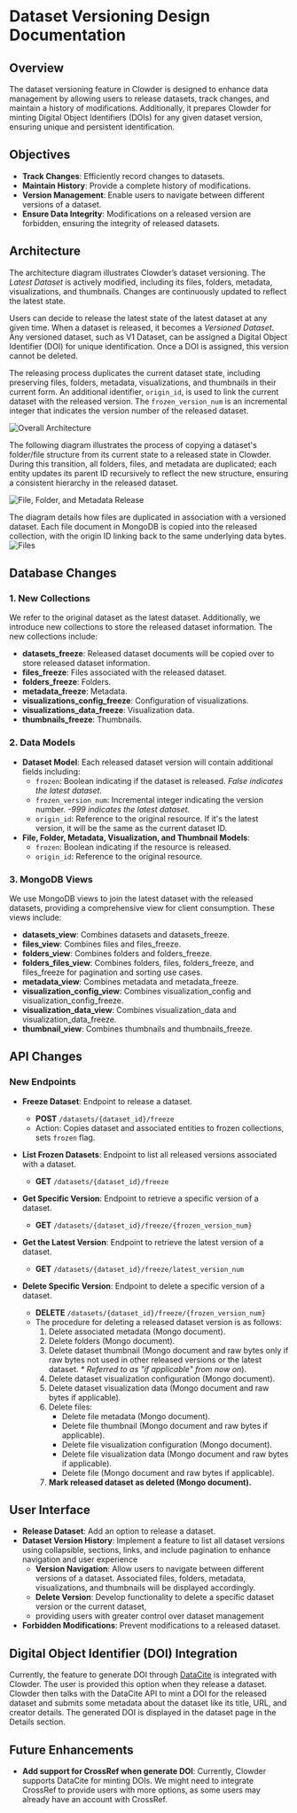 # Dataset Versioning Design Documentation

## Overview

The dataset versioning feature in Clowder is designed to enhance data management by allowing users to release datasets,
track changes, and maintain a history of modifications. Additionally, it prepares Clowder for minting Digital Object
Identifiers (DOIs) for any given dataset version, ensuring unique and persistent identification.

## Objectives

- **Track Changes**: Efficiently record changes to datasets.
- **Maintain History**: Provide a complete history of modifications.
- **Version Management**: Enable users to navigate between different versions of a dataset.
- **Ensure Data Integrity**: Modifications on a released version are forbidden, ensuring the integrity of released
  datasets.

## Architecture

The architecture diagram illustrates Clowder’s dataset versioning. The *Latest Dataset* is actively modified,
including its files, folders, metadata, visualizations, and thumbnails. Changes are continuously updated to reflect the
latest state.

Users can decide to release the latest state of the latest dataset at any given time. When a dataset is
released, it becomes a *Versioned Dataset*. Any versioned dataset, such as V1 Dataset, can be assigned a Digital Object
Identifier (DOI) for unique identification. Once a DOI is assigned, this version cannot be deleted.

The releasing process duplicates the current dataset state, including preserving files, folders, metadata,
visualizations, and thumbnails in their current form. An additional identifier, `origin_id`, is used to link the
current dataset with the released version. The `frozen_version_num` is an incremental integer that indicates the
version number of the released dataset.

![Overall Architecture](../assets/images/dataset_versioning_overall_arch.jpg)

The following diagram illustrates the process of copying a dataset's folder/file structure from its current state to a
released state in Clowder. During this transition, all folders, files, and metadata are duplicated; each entity updates
its parent ID recursively to reflect the new structure, ensuring a consistent hierarchy in the released dataset.

![File, Folder, and Metadata Release](../assets/images/dataset_versioning_file_folder_metadata.jpg)

The diagram details how files are duplicated in association with a versioned dataset. Each file document in MongoDB is
copied into the released collection, with the origin ID linking back to the same underlying data bytes.
![Files](../assets/images/dataset_versioning_file.jpg)

## Database Changes

### 1. New Collections

We refer to the original dataset as the latest dataset. Additionally, we introduce new collections to store
the released dataset information. The new collections include:

- **datasets_freeze**: Released dataset documents will be copied over to store released dataset information.
- **files_freeze**: Files associated with the released dataset.
- **folders_freeze**: Folders.
- **metadata_freeze**: Metadata.
- **visualizations_config_freeze**: Configuration of visualizations.
- **visualizations_data_freeze**: Visualization data.
- **thumbnails_freeze**: Thumbnails.

### 2. Data Models

- **Dataset Model**: Each released dataset version will contain additional fields including:
    - `frozen`: Boolean indicating if the dataset is released. _False indicates the latest dataset._
    - `frozen_version_num`: Incremental integer indicating the version number. _-999 indicates the latest dataset._
    - `origin_id`: Reference to the original resource. If it's the latest version, it will be the same as the current
      dataset ID.
- **File, Folder, Metadata, Visualization, and Thumbnail Models**:
    - `frozen`: Boolean indicating if the resource is released.
    - `origin_id`: Reference to the original resource.

### 3. MongoDB Views

We use MongoDB views to join the latest dataset with the released datasets, providing a comprehensive view
for client consumption. These views include:

- **datasets_view**: Combines datasets and datasets_freeze.
- **files_view**: Combines files and files_freeze.
- **folders_view**: Combines folders and folders_freeze.
- **folders_files_view**: Combines folders, files, folders_freeze, and files_freeze for pagination and sorting use
  cases.
- **metadata_view**: Combines metadata and metadata_freeze.
- **visualization_config_view**: Combines visualization_config and visualization_config_freeze.
- **visualization_data_view**: Combines visualization_data and visualization_data_freeze.
- **thumbnail_view**: Combines thumbnails and thumbnails_freeze.

## API Changes

### New Endpoints

- **Freeze Dataset**: Endpoint to release a dataset.
    - **POST** `/datasets/{dataset_id}/freeze`
    - Action: Copies dataset and associated entities to frozen collections, sets `frozen` flag.

- **List Frozen Datasets**: Endpoint to list all released versions associated with a dataset.
    - **GET** `/datasets/{dataset_id}/freeze`

- **Get Specific Version**: Endpoint to retrieve a specific version of a dataset.
    - **GET** `/datasets/{dataset_id}/freeze/{frozen_version_num}`

- **Get the Latest Version**: Endpoint to retrieve the latest version of a dataset.
    - **GET** `/datasets/{dataset_id}/freeze/latest_version_num`

- **Delete Specific Version**: Endpoint to delete a specific version of a dataset.
    - **DELETE** `/datasets/{dataset_id}/freeze/{frozen_version_num}`
    - The procedure for deleting a released dataset version is as follows:
        1. Delete associated metadata (Mongo document).
        2. Delete folders (Mongo document).
        3. Delete dataset thumbnail (Mongo document and raw bytes only if raw bytes not used in other released versions
           or the latest dataset. _* Referred to as "if applicable" from now on_).
        4. Delete dataset visualization configuration (Mongo document).
        5. Delete dataset visualization data (Mongo document and raw bytes if applicable).
        6. Delete files:
            - Delete file metadata (Mongo document).
            - Delete file thumbnail (Mongo document and raw bytes if applicable).
            - Delete file visualization configuration (Mongo document).
            - Delete file visualization data (Mongo document and raw bytes if applicable).
            - Delete file (Mongo document and raw bytes if applicable).
        7. **Mark released dataset as deleted (Mongo document).**

## User Interface

- **Release Dataset**: Add an option to release a dataset.
- **Dataset Version History**: Implement a feature to list all dataset versions using
  collapsible, sections, links, and include pagination to enhance navigation and user experience
    - **Version Navigation**: Allow users to navigate between different versions of a dataset. Associated files,
      folders,
      metadata, visualizations, and thumbnails will be displayed accordingly.
    - **Delete Version**: Develop functionality to delete a specific dataset version or the current dataset,
    - providing users with greater control over dataset management
- **Forbidden Modifications**: Prevent modifications to a released dataset.

## Digital Object Identifier (DOI) Integration
Currently, the feature to generate DOI through [DataCite](https://datacite.org/) is integrated with Clowder. The user is provided this option
when they release a dataset. Clowder then talks with the DataCite API to mint a DOI for the released dataset and
submits some metadata about the dataset like its title, URL, and creator details. The generated DOI is displayed in the
dataset page in the Details section.

## Future Enhancements
- **Add support for CrossRef when generate DOI**: Currently, Clowder supports DataCite for minting DOIs. We might need to
  integrate CrossRef to provide users with more options, as some users may already have an account with CrossRef.
